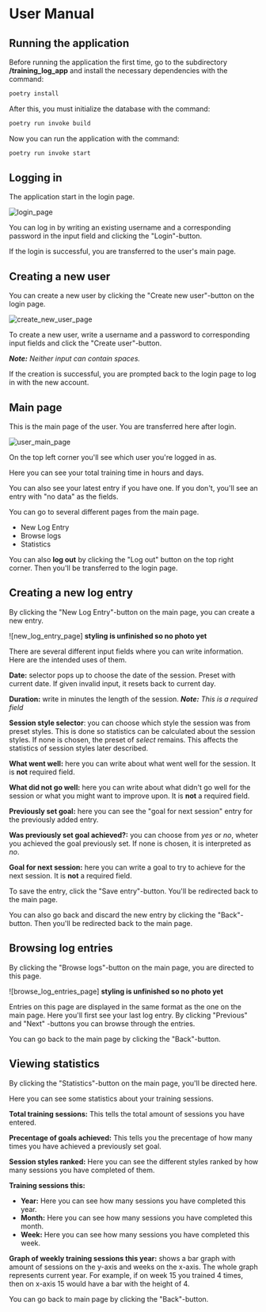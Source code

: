 # User Manual

## Running the application

Before running the application the first time, go to the subdirectory __/training_log_app__ and install the necessary dependencies with the command:

```bash
poetry install
```
After this, you must initialize the database with the command:

```bash
poetry run invoke build
```

Now you can run the application with the command:

```bash
poetry run invoke start
```

## Logging in
The application start in the login page.

![login_page](./photos/login_page.png)

You can log in by writing an existing username and a corresponding password in the input field and clicking the "Login"-button.

If the login is successful, you are transferred to the user's main page.

## Creating a new user
You can create a new user by clicking the "Create new user"-button on the login page. 

![create_new_user_page](./photos/create_new_user_page.png)

To create a new user, write a username and a password to corresponding input fields and click the "Create user"-button.

_**Note:** Neither input can contain spaces._

If the creation is successful, you are prompted back to the login page to log in with the new account.

## Main page
This is the main page of the user. You are transferred here after login.

![user_main_page](./photos/user_main_page.png)

On the top left corner you'll see which user you're logged in as.

Here you can see your total training time in hours and days.

You can also see your latest entry if you have one. If you don't, you'll see an entry with "no data" as the fields.

You can go to several different pages from the main page.
- New Log Entry
- Browse logs
- Statistics

You can also **log out** by clicking the "Log out" button on the top right corner. Then you'll be transferred to the login page.

## Creating a new log entry
By clicking the "New Log Entry"-button on the main page, you can create a new entry.

![new_log_entry_page] __styling is unfinished so no photo yet__

There are several different input fields where you can write information. Here are the intended uses of them.

**Date:** selector pops up to choose the date of the session. Preset with current date. If given invalid input, it resets back to current day.

**Duration:** write in minutes the length of the session. _**Note:** This is a required field_

**Session style selector**: you can choose which style the session was from preset styles. This is done so statistics can be calculated about the session styles. If none is chosen, the preset of _select_ remains. This affects the statistics of session styles later described.

**What went well:** here you can write about what went well for the session. It is **not** required field.

**What did not go well:** here you can write about what didn't go well for the session or what you might want to improve upon. It is **not** a required field.

**Previously set goal:** here you can see the "goal for next session" entry for the previously added entry. 

**Was previously set goal achieved?:** you can choose from _yes_ or _no_, wheter you achieved the goal previously set. If none is chosen, it is interpreted as _no_.

**Goal for next session:** here you can write a goal to try to achieve for the next session. It is **not** a required field.

To save the entry, click the "Save entry"-button. You'll be redirected back to the main page.

You can also go back and discard the new entry by clicking the "Back"-button. Then you'll be redirected back to the main page.

## Browsing log entries
By clicking the "Browse logs"-button on the main page, you are directed to this page.

![browse_log_entries_page] __styling is unfinished so no photo yet__

Entries on this page are displayed in the same format as the one on the main page. Here you'll first see your last log entry. By clicking "Previous" and "Next" -buttons you can browse through the entries.

You can go back to the main page by clicking the "Back"-button.

## Viewing statistics
By clicking the "Statistics"-button on the main page, you'll be directed here.

Here you can see some statistics about your training sessions.

**Total training sessions:** This tells the total amount of sessions you have entered.

**Precentage of goals achieved:** This tells you the precentage of how many times you have achieved a previously set goal.

**Session styles ranked:** Here you can see the different styles ranked by how many sessions you have completed of them.

**Training sessions this:**
  - **Year:** Here you can see how many sessions you have completed this year.
  - **Month:** Here you can see how many sessions you have completed this month.
  - **Week:** Here you can see how many sessions you have completed this week.

**Graph of weekly training sessions this year:** shows a bar graph with amount of sessions on the y-axis and weeks on the x-axis. The whole graph represents current year. For example, if on week 15 you trained 4 times, then on x-axis 15 would have a bar with the height of 4.

You can go back to main page by clicking the "Back"-button.
